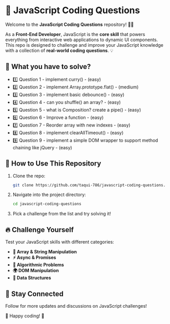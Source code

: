 # 🚀 JavaScript Coding Questions

Welcome to the **JavaScript Coding Questions** repository! 🧠✨

As a **Front-End Developer**, JavaScript is the **core skill** that powers everything from interactive web applications to dynamic UI components. This repo is designed to challenge and improve your JavaScript knowledge with a collection of **real-world coding questions**. 💡

## 🎯 What you have to solve?

- 1️⃣ Question 1 - implement curry() -  (easy)
- 2️⃣ Question 2 - implement Array.prototype.flat() -  (medium)
- 3️⃣ Question 3 - implement basic debounce() -  (easy)
- 4️⃣ Question 4 - can you shuffle() an array? -  (easy)
- 5️⃣ Question 5 - what is Composition? create a pipe() -  (easy)
- 6️⃣ Question 6 - Improve a function -  (easy)
- 7️⃣ Question 7 - Reorder array with new indexes -  (easy)
- 8️⃣ Question 8 - implement clearAllTimeout() -  (easy)
- 9️⃣ Question 9 - implement a simple DOM wrapper to support method chaining like jQuery -  (easy)

## 🚀 How to Use This Repository

1. Clone the repo:
   ```sh
   git clone https://github.com/taqui-786/javascript-coding-questions.git
   ```
2. Navigate into the project directory:
   ```sh
   cd javascript-coding-questions
   ```
3. Pick a challenge from the list and try solving it!

## 🔥 Challenge Yourself

Test your JavaScript skills with different categories:

- **🧩 Array & String Manipulation**
- **⚡ Async & Promises**
- **📐 Algorithmic Problems**
- **🌍 DOM Manipulation**
- **🔢 Data Structures**

## 📢 Stay Connected

Follow for more updates and discussions on JavaScript challenges!

📌 Happy coding! 🚀
